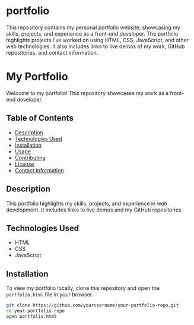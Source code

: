 # portfolio
This repository contains my personal portfolio website, showcasing my skills, projects, and experience as a front-end developer. The portfolio highlights projects I’ve worked on using HTML, CSS, JavaScript, and other web technologies. It also includes links to live demos of my work, GitHub repositories, and contact information.
# My Portfolio

Welcome to my portfolio! This repository showcases my work as a front-end developer.

## Table of Contents
- [Description](#description)
- [Technologies Used](#technologies-used)
- [Installation](#installation)
- [Usage](#usage)
- [Contributing](#contributing)
- [License](#license)
- [Contact Information](#contact-information)

## Description
This portfolio highlights my skills, projects, and experience in web development. It includes links to live demos and my GitHub repositories.

## Technologies Used
- HTML
- CSS
- JavaScript

## Installation
To view my portfolio locally, clone this repository and open the `portfolio.html` file in your browser.

```bash
git clone https://github.com/yourusername/your-portfolio-repo.git
cd your-portfolio-repo
open portfolio.html
